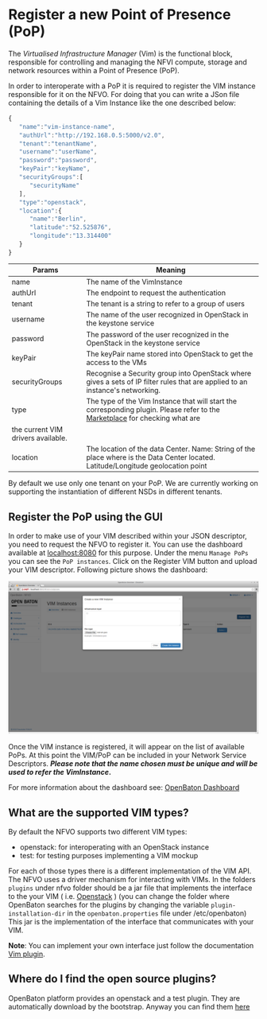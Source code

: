 # Register a new Point of Presence (PoP)

The *Virtualised Infrastructure Manager* (Vim) is the functional block, responsible for controlling and managing the
 NFVI compute, storage and network resources within a Point of Presence (PoP).
 
In order to interoperate with a PoP it is required to register the VIM instance responsible for it on the NFVO. For doing that you can write a JSon file containing the details of a Vim Instance like the one described below: 


```javascript
{  
   "name":"vim-instance-name",
   "authUrl":"http://192.168.0.5:5000/v2.0",
   "tenant":"tenantName",
   "username":"userName",
   "password":"password",
   "keyPair":"keyName",
   "securityGroups":[  
      "securityName"
   ],
   "type":"openstack",
   "location":{  
      "name":"Berlin",
      "latitude":"52.525876",
      "longitude":"13.314400"
   }
}

```


| Params          		| Meaning       													                                                                                             |
| --------------------| -------------------------------------------------------------------------------------------------------------------------------------|
| name  				      | The name of the VimInstance                                                                                                          |
| authUrl 				    | The endpoint to request the authentication      	                                                                                   |
| tenant 				      | The tenant is a string to refer to a group of users  	                                                                               |
| username 				    | The name of the user recognized in OpenStack in the keystone service    	                                                           |
| password 				    | The password of the user recognized in the OpenStack in the keystone service    	                                                   |
| keyPair 				    | The keyPair name stored into OpenStack to get the access to the VMs                                                                  |
| securityGroups 		  | Recognise a Security group into OpenStack where gives a sets of IP filter rules that are applied to an instance's networking.   	   |
| type 		            | The type of the Vim Instance that will start the corresponding plugin. Please refer to the [Marketplace][marketplace-drivers] for checking what are 
the current VIM drivers available.                   |
| location 				    | The location of the data Center. Name: String of the place where is the Data Center located. Latitude/Longitude geolocation point  	 |

By default we use only one tenant on your PoP. We are currently working on supporting the instantiation of different NSDs in different tenants. 

## Register the PoP using the GUI
In order to make use of your VIM described within your JSON descriptor, you need to request the NFVO to register it. 
You can use the dashboard available at [localhost:8080] for this purpose. 
Under the menu `Manage PoPs` you can see the `PoP instances`. Click on the Register VIM button and upload your VIM descriptor. Following picture shows the dashboard: 

![register a new PoP][register-new-pop]

Once the VIM instance is registered, it will appear on the list of available PoPs. At this point the VIM/PoP can be included in your Network Service Descriptors. 
**_Please note that the name chosen must be unique and will be used to refer the VimInstance_.**

For more information about the dashboard see: [OpenBaton Dashboard]


## What are the supported VIM types?

By default the NFVO supports two different VIM types: 

* openstack: for interoperating with an OpenStack instance
* test: for testing purposes implementing a VIM mockup

For each of those types there is a different implementation of the VIM API. The NFVO uses a driver mechanism for interacting with VIMs. In the folders `plugins` under nfvo folder should be a jar file that implements the interface to the your VIM ( i.e. [Openstack][openstack-link] )
(you can change the folder where OpenBaton searches for the plugins by changing the variable `plugin-installation-dir` in the `openbaton.properties` file under /etc/openbaton)
This jar is the implementation of the interface that communicates with your VIM.

**Note**: You can implement your own interface just follow the documentation [Vim plugin].

## Where do I find the open source plugins?

OpenBaton platform provides an openstack and a test plugin. They are automatically download by the bootstrap. Anyway you can find them [here](http://get.openbaton.org/plugins)

[localhost:8080]:localhost:8080
[marketplace-drivers]: http://marketplace.openbaton.org:8082/#/
[OpenBaton Dashboard]:nfvo-how-to-use-gui
[OpenBaton Dashboard]:nfvo-how-to-use-gui.md
[openstack-link]:https://www.openstack.org/
[register-new-pop]:images/vim-instance-register-new-pop.png
[Vim plugin]:vim-plugin.md

<!---
Script for open external links in a new tab
-->
<script type="text/javascript" charset="utf-8">
      // Creating custom :external selector
      $.expr[':'].external = function(obj){
          return !obj.href.match(/^mailto\:/)
                  && (obj.hostname != location.hostname);
      };
      $(function(){
        $('a:external').addClass('external');
        $(".external").attr('target','_blank');
      })
</script>
